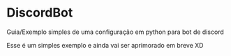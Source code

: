 # DiscordBot

Guia/Exemplo simples de uma configuração em python para bot de discord

Esse é um simples exemplo e ainda vai ser aprimorado em breve XD